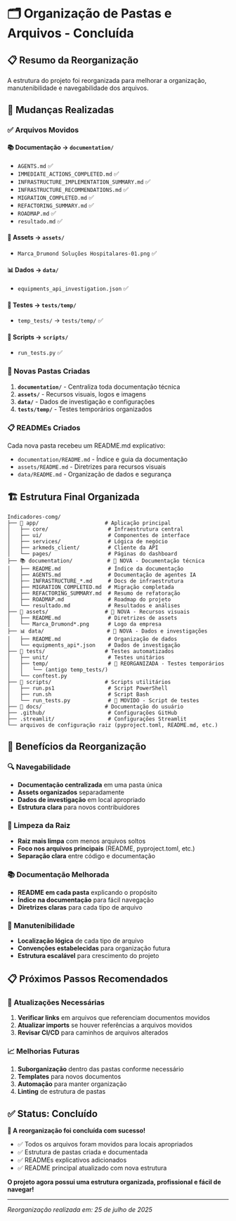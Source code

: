 # 🗂️ Organização de Pastas e Arquivos - Concluída

## 📋 Resumo da Reorganização

A estrutura do projeto foi reorganizada para melhorar a organização, manutenibilidade e navegabilidade dos arquivos.

## 🔄 Mudanças Realizadas

### ✅ Arquivos Movidos

#### 📚 Documentação → `documentation/`
- `AGENTS.md` ✅
- `IMMEDIATE_ACTIONS_COMPLETED.md` ✅
- `INFRASTRUCTURE_IMPLEMENTATION_SUMMARY.md` ✅
- `INFRASTRUCTURE_RECOMMENDATIONS.md` ✅
- `MIGRATION_COMPLETED.md` ✅
- `REFACTORING_SUMMARY.md` ✅
- `ROADMAP.md` ✅
- `resultado.md` ✅

#### 🎨 Assets → `assets/`
- `Marca_Drumond Soluções Hospitalares-01.png` ✅

#### 📊 Dados → `data/`
- `equipments_api_investigation.json` ✅

#### 🧪 Testes → `tests/temp/`
- `temp_tests/` → `tests/temp/` ✅

#### 📜 Scripts → `scripts/`
- `run_tests.py` ✅

### 📁 Novas Pastas Criadas

1. **`documentation/`** - Centraliza toda documentação técnica
2. **`assets/`** - Recursos visuais, logos e imagens
3. **`data/`** - Dados de investigação e configurações
4. **`tests/temp/`** - Testes temporários organizados

### 📋 READMEs Criados

Cada nova pasta recebeu um README.md explicativo:
- `documentation/README.md` - Índice e guia da documentação
- `assets/README.md` - Diretrizes para recursos visuais
- `data/README.md` - Organização de dados e segurança

## 🏗️ Estrutura Final Organizada

```
Indicadores-comg/
├── 📱 app/                     # Aplicação principal
│   ├── core/                   # Infraestrutura central
│   ├── ui/                     # Componentes de interface
│   ├── services/               # Lógica de negócio
│   ├── arkmeds_client/         # Cliente da API
│   └── pages/                  # Páginas do dashboard
├── 📚 documentation/           # 📁 NOVA - Documentação técnica
│   ├── README.md               # Índice da documentação
│   ├── AGENTS.md               # Documentação de agentes IA
│   ├── INFRASTRUCTURE_*.md     # Docs de infraestrutura
│   ├── MIGRATION_COMPLETED.md  # Migração completada
│   ├── REFACTORING_SUMMARY.md  # Resumo de refatoração
│   ├── ROADMAP.md              # Roadmap do projeto
│   └── resultado.md            # Resultados e análises
├── 🎨 assets/                  # 📁 NOVA - Recursos visuais
│   ├── README.md               # Diretrizes de assets
│   └── Marca_Drumond*.png      # Logo da empresa
├── 📊 data/                    # 📁 NOVA - Dados e investigações
│   ├── README.md               # Organização de dados
│   └── equipments_api*.json    # Dados de investigação
├── 🧪 tests/                   # Testes automatizados
│   ├── unit/                   # Testes unitários
│   ├── temp/                   # 📁 REORGANIZADA - Testes temporários
│   │   └── (antigo temp_tests/)
│   └── conftest.py
├── 📜 scripts/                 # Scripts utilitários
│   ├── run.ps1                 # Script PowerShell
│   ├── run.sh                  # Script Bash
│   └── run_tests.py            # 📁 MOVIDO - Script de testes
├── 📖 docs/                    # Documentação do usuário
├── .github/                    # Configurações GitHub
├── .streamlit/                 # Configurações Streamlit
└── arquivos de configuração raiz (pyproject.toml, README.md, etc.)
```

## 🎯 Benefícios da Reorganização

### 🔍 Navegabilidade
- **Documentação centralizada** em uma pasta única
- **Assets organizados** separadamente
- **Dados de investigação** em local apropriado
- **Estrutura clara** para novos contribuidores

### 🧹 Limpeza da Raiz
- **Raiz mais limpa** com menos arquivos soltos
- **Foco nos arquivos principais** (README, pyproject.toml, etc.)
- **Separação clara** entre código e documentação

### 📚 Documentação Melhorada
- **README em cada pasta** explicando o propósito
- **Índice na documentação** para fácil navegação
- **Diretrizes claras** para cada tipo de arquivo

### 🔧 Manutenibilidade
- **Localização lógica** de cada tipo de arquivo
- **Convenções estabelecidas** para organização futura
- **Estrutura escalável** para crescimento do projeto

## 📋 Próximos Passos Recomendados

### 🔄 Atualizações Necessárias
1. **Verificar links** em arquivos que referenciam documentos movidos
2. **Atualizar imports** se houver referências a arquivos movidos
3. **Revisar CI/CD** para caminhos de arquivos alterados

### 📈 Melhorias Futuras
1. **Suborganização** dentro das pastas conforme necessário
2. **Templates** para novos documentos
3. **Automação** para manter organização
4. **Linting** de estrutura de pastas

## ✅ Status: Concluído

**🎉 A reorganização foi concluída com sucesso!**

- ✅ Todos os arquivos foram movidos para locais apropriados
- ✅ Estrutura de pastas criada e documentada
- ✅ READMEs explicativos adicionados
- ✅ README principal atualizado com nova estrutura

**O projeto agora possui uma estrutura organizada, profissional e fácil de navegar!**

---

*Reorganização realizada em: 25 de julho de 2025*
